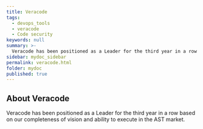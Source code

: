 ```yaml
---
title: Veracode
tags:
  - devops_tools
  - veracode
  - Code security
keywords: null
summary: >-
  Veracode has been positioned as a Leader for the third year in a row based on our completeness of vision and ability to execute in the AST market.
sidebar: mydoc_sidebar
permalink: veracode.html
folder: mydoc
published: true
---
```


## About Veracode

Veracode has been positioned as a Leader for the third year in a row based on our completeness of vision and ability to execute in the AST market.
